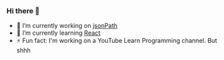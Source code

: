 ### Hi there 👋

- 🔭 I’m currently working on [jsonPath](https://github.com/sylvan0s/jsonPath)
- 🌱 I’m currently learning [React](https://github.com/facebook/react)
- ⚡ Fun fact: I'm working on a YouTube Learn Programming channel. But shhh
